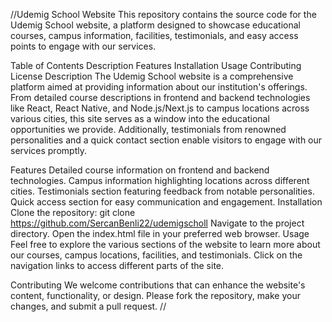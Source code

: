 //Udemig School Website
This repository contains the source code for the Udemig School website, a platform designed to showcase educational courses, campus information, facilities, testimonials, and easy access points to engage with our services.

Table of Contents
Description
Features
Installation
Usage
Contributing
License
Description
The Udemig School website is a comprehensive platform aimed at providing information about our institution's offerings. From detailed course descriptions in frontend and backend technologies like React, React Native, and Node.js/Next.js to campus locations across various cities, this site serves as a window into the educational opportunities we provide. Additionally, testimonials from renowned personalities and a quick contact section enable visitors to engage with our services promptly.

Features
Detailed course information on frontend and backend technologies.
Campus information highlighting locations across different cities.
Testimonials section featuring feedback from notable personalities.
Quick access section for easy communication and engagement.
Installation
Clone the repository: git clone https://github.com/SercanBenli22/udemigscholl
Navigate to the project directory.
Open the index.html file in your preferred web browser.
Usage
Feel free to explore the various sections of the website to learn more about our courses, campus locations, facilities, and testimonials. Click on the navigation links to access different parts of the site.

Contributing
We welcome contributions that can enhance the website's content, functionality, or design. Please fork the repository, make your changes, and submit a pull request.
//
